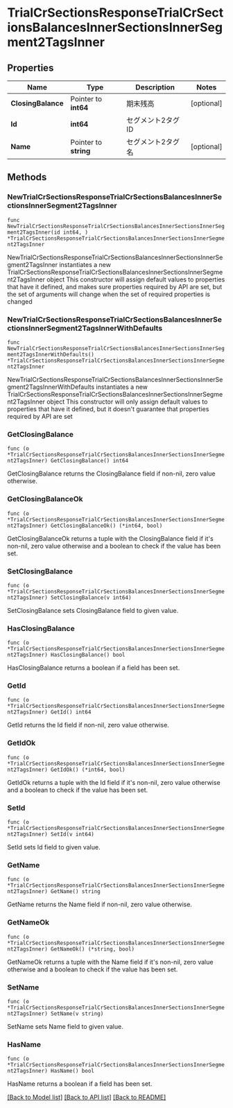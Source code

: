 # TrialCrSectionsResponseTrialCrSectionsBalancesInnerSectionsInnerSegment2TagsInner

## Properties

Name | Type | Description | Notes
------------ | ------------- | ------------- | -------------
**ClosingBalance** | Pointer to **int64** | 期末残高 | [optional] 
**Id** | **int64** | セグメント2タグID | 
**Name** | Pointer to **string** | セグメント2タグ名 | [optional] 

## Methods

### NewTrialCrSectionsResponseTrialCrSectionsBalancesInnerSectionsInnerSegment2TagsInner

`func NewTrialCrSectionsResponseTrialCrSectionsBalancesInnerSectionsInnerSegment2TagsInner(id int64, ) *TrialCrSectionsResponseTrialCrSectionsBalancesInnerSectionsInnerSegment2TagsInner`

NewTrialCrSectionsResponseTrialCrSectionsBalancesInnerSectionsInnerSegment2TagsInner instantiates a new TrialCrSectionsResponseTrialCrSectionsBalancesInnerSectionsInnerSegment2TagsInner object
This constructor will assign default values to properties that have it defined,
and makes sure properties required by API are set, but the set of arguments
will change when the set of required properties is changed

### NewTrialCrSectionsResponseTrialCrSectionsBalancesInnerSectionsInnerSegment2TagsInnerWithDefaults

`func NewTrialCrSectionsResponseTrialCrSectionsBalancesInnerSectionsInnerSegment2TagsInnerWithDefaults() *TrialCrSectionsResponseTrialCrSectionsBalancesInnerSectionsInnerSegment2TagsInner`

NewTrialCrSectionsResponseTrialCrSectionsBalancesInnerSectionsInnerSegment2TagsInnerWithDefaults instantiates a new TrialCrSectionsResponseTrialCrSectionsBalancesInnerSectionsInnerSegment2TagsInner object
This constructor will only assign default values to properties that have it defined,
but it doesn't guarantee that properties required by API are set

### GetClosingBalance

`func (o *TrialCrSectionsResponseTrialCrSectionsBalancesInnerSectionsInnerSegment2TagsInner) GetClosingBalance() int64`

GetClosingBalance returns the ClosingBalance field if non-nil, zero value otherwise.

### GetClosingBalanceOk

`func (o *TrialCrSectionsResponseTrialCrSectionsBalancesInnerSectionsInnerSegment2TagsInner) GetClosingBalanceOk() (*int64, bool)`

GetClosingBalanceOk returns a tuple with the ClosingBalance field if it's non-nil, zero value otherwise
and a boolean to check if the value has been set.

### SetClosingBalance

`func (o *TrialCrSectionsResponseTrialCrSectionsBalancesInnerSectionsInnerSegment2TagsInner) SetClosingBalance(v int64)`

SetClosingBalance sets ClosingBalance field to given value.

### HasClosingBalance

`func (o *TrialCrSectionsResponseTrialCrSectionsBalancesInnerSectionsInnerSegment2TagsInner) HasClosingBalance() bool`

HasClosingBalance returns a boolean if a field has been set.

### GetId

`func (o *TrialCrSectionsResponseTrialCrSectionsBalancesInnerSectionsInnerSegment2TagsInner) GetId() int64`

GetId returns the Id field if non-nil, zero value otherwise.

### GetIdOk

`func (o *TrialCrSectionsResponseTrialCrSectionsBalancesInnerSectionsInnerSegment2TagsInner) GetIdOk() (*int64, bool)`

GetIdOk returns a tuple with the Id field if it's non-nil, zero value otherwise
and a boolean to check if the value has been set.

### SetId

`func (o *TrialCrSectionsResponseTrialCrSectionsBalancesInnerSectionsInnerSegment2TagsInner) SetId(v int64)`

SetId sets Id field to given value.


### GetName

`func (o *TrialCrSectionsResponseTrialCrSectionsBalancesInnerSectionsInnerSegment2TagsInner) GetName() string`

GetName returns the Name field if non-nil, zero value otherwise.

### GetNameOk

`func (o *TrialCrSectionsResponseTrialCrSectionsBalancesInnerSectionsInnerSegment2TagsInner) GetNameOk() (*string, bool)`

GetNameOk returns a tuple with the Name field if it's non-nil, zero value otherwise
and a boolean to check if the value has been set.

### SetName

`func (o *TrialCrSectionsResponseTrialCrSectionsBalancesInnerSectionsInnerSegment2TagsInner) SetName(v string)`

SetName sets Name field to given value.

### HasName

`func (o *TrialCrSectionsResponseTrialCrSectionsBalancesInnerSectionsInnerSegment2TagsInner) HasName() bool`

HasName returns a boolean if a field has been set.


[[Back to Model list]](../README.md#documentation-for-models) [[Back to API list]](../README.md#documentation-for-api-endpoints) [[Back to README]](../README.md)


